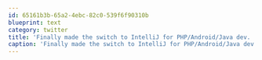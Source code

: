 ```yaml
---
id: 65161b3b-65a2-4ebc-82c0-539f6f90310b
blueprint: text
category: twitter
title: 'Finally made the switch to IntelliJ for PHP/Android/Java dev.  Really liking it so far and nice to have one IDE for all non-.NET stuff'
caption: 'Finally made the switch to IntelliJ for PHP/Android/Java dev.  Really liking it so far and nice to have one IDE for all non-.NET stuff'
---
```

